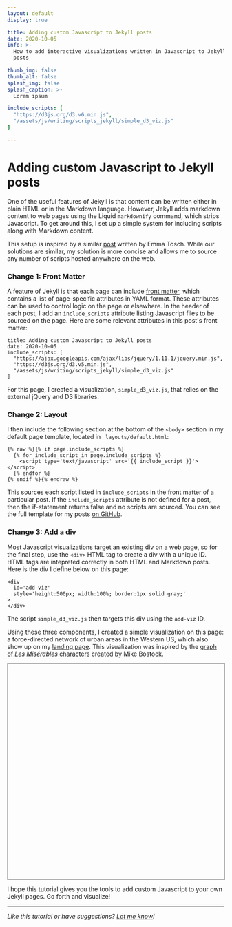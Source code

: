 ```yaml
---
layout: default
display: true

title: Adding custom Javascript to Jekyll posts
date: 2020-10-05
info: >-
  How to add interactive visualizations written in Javascript to Jekyll blog 
  posts

thumb_img: false
thumb_alt: false
splash_img: false
splash_caption: >-
  Lorem ipsum

include_scripts: [
  "https://d3js.org/d3.v6.min.js",
  "/assets/js/writing/scripts_jekyll/simple_d3_viz.js"
]

---
```



# Adding custom Javascript to Jekyll posts

One of the useful features of Jekyll is that content can be written either in
plain HTML or in the Markdown language. However, Jekyll adds markdown content
to web pages using the Liquid `markdownify` command, which strips Javascript. 
To get around this, I set up a simple system for including scripts along with 
Markdown content.

This setup is inspired by a similar 
[post](http://blog.emmatosch.com/2016/03/09/using-custom-javascript-in-jekyll-blogs.html) 
written by Emma Tosch. While our solutions are similar, my solution is more 
concise and allows me to source any number of scripts hosted anywhere on the web.

### Change 1: Front Matter

A feature of Jekyll is that each page can include [front 
matter](https://jekyllrb.com/docs/front-matter/), which contains a list of 
page-specific attributes in YAML format. These attributes can be used to control 
logic on the page or elsewhere. In the header of each post, I add an 
`include_scripts` attribute listing Javascript files to be sourced on the page. 
Here are some relevant attributes in this post's front matter:

```
title: Adding custom Javascript to Jekyll posts
date: 2020-10-05
include_scripts: [
  "https://ajax.googleapis.com/ajax/libs/jquery/1.11.1/jquery.min.js",
  "https://d3js.org/d3.v5.min.js",
  "/assets/js/writing/scripts_jekyll/simple_d3_viz.js"
]
```

For this page, I created a visualization, `simple_d3_viz.js`, that relies on 
the external jQuery and D3 libraries.

### Change 2: Layout

I then include the following section at the bottom of the `<body>` section in my
default page template, located in `_layouts/default.html`:

```
{% raw %}{% if page.include_scripts %}
  {% for include_script in page.include_scripts %}
    <script type='text/javascript' src='{{ include_script }}'></script>
  {% endfor %}
{% endif %}{% endraw %}
```

This sources each script listed in `include_scripts` in the front matter of a 
particular post. If the `include_scripts` attribute is not defined for a post, 
then the if-statement returns false and no scripts are sourced. You can see the
full template for my posts [on 
GitHub](https://github.com/njhenry/nat_website/blob/public/_layouts/default.html).

### Change 3: Add a div

Most Javascript visualizations target an existing div on a web page, so for the 
final step, use the `<div>` HTML tag to create a div with a unique ID. HTML tags
are intepreted correctly in both HTML and Markdown posts. Here is the div I
define below on this page:

```
<div 
  id='add-viz'
  style='height:500px; width:100%; border:1px solid gray;'
>
</div>
```

The script `simple_d3_viz.js` then targets this div using the `add-viz` ID.

Using these three components, I created a simple visualization on this page: a
force-directed network of urban areas in the Western US, which also show up on 
my [landing page](/index.html). This visualization was inspired by the [graph of
_Les Misérables_ characters](https://observablehq.com/@d3/force-directed-graph) 
created by Mike Bostock.

<div 
  id='add-viz'
  style='height:500px; width:100%; border:1px solid gray;'
>
</div>

I hope this tutorial gives you the tools to add custom Javascript to your own 
Jekyll pages. Go forth and visualize!

<hr />

*Like this tutorial or have suggestions? [Let me know](/contact.html)!*
